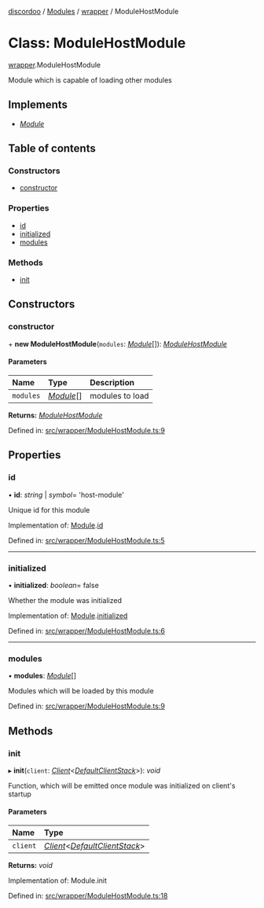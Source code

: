 [discordoo](../README.md) / [Modules](../modules.md) / [wrapper](../modules/wrapper.md) / ModuleHostModule

# Class: ModuleHostModule

[wrapper](../modules/wrapper.md).ModuleHostModule

Module which is capable of loading other modules

## Implements

- [*Module*](../interfaces/core.module.md)

## Table of contents

### Constructors

- [constructor](wrapper.modulehostmodule.md#constructor)

### Properties

- [id](wrapper.modulehostmodule.md#id)
- [initialized](wrapper.modulehostmodule.md#initialized)
- [modules](wrapper.modulehostmodule.md#modules)

### Methods

- [init](wrapper.modulehostmodule.md#init)

## Constructors

### constructor

\+ **new ModuleHostModule**(`modules`: [*Module*](../interfaces/core.module.md)[]): [*ModuleHostModule*](wrapper.modulehostmodule.md)

#### Parameters

| Name | Type | Description |
| :------ | :------ | :------ |
| `modules` | [*Module*](../interfaces/core.module.md)[] | modules to load |

**Returns:** [*ModuleHostModule*](wrapper.modulehostmodule.md)

Defined in: [src/wrapper/ModuleHostModule.ts:9](https://github.com/Discordoo/discordoo/blob/8db69d8/src/wrapper/ModuleHostModule.ts#L9)

## Properties

### id

• **id**: *string* \| *symbol*= 'host-module'

Unique id for this module

Implementation of: [Module](../interfaces/core.module.md).[id](../interfaces/core.module.md#id)

Defined in: [src/wrapper/ModuleHostModule.ts:5](https://github.com/Discordoo/discordoo/blob/8db69d8/src/wrapper/ModuleHostModule.ts#L5)

___

### initialized

• **initialized**: *boolean*= false

Whether the module was initialized

Implementation of: [Module](../interfaces/core.module.md).[initialized](../interfaces/core.module.md#initialized)

Defined in: [src/wrapper/ModuleHostModule.ts:6](https://github.com/Discordoo/discordoo/blob/8db69d8/src/wrapper/ModuleHostModule.ts#L6)

___

### modules

• **modules**: [*Module*](../interfaces/core.module.md)[]

Modules which will be loaded by this module

Defined in: [src/wrapper/ModuleHostModule.ts:9](https://github.com/Discordoo/discordoo/blob/8db69d8/src/wrapper/ModuleHostModule.ts#L9)

## Methods

### init

▸ **init**(`client`: [*Client*](core.client.md)<[*DefaultClientStack*](../interfaces/core.defaultclientstack.md)\>): *void*

Function, which will be emitted once module was initialized on client's startup

#### Parameters

| Name | Type |
| :------ | :------ |
| `client` | [*Client*](core.client.md)<[*DefaultClientStack*](../interfaces/core.defaultclientstack.md)\> |

**Returns:** *void*

Implementation of: Module.init

Defined in: [src/wrapper/ModuleHostModule.ts:18](https://github.com/Discordoo/discordoo/blob/8db69d8/src/wrapper/ModuleHostModule.ts#L18)
